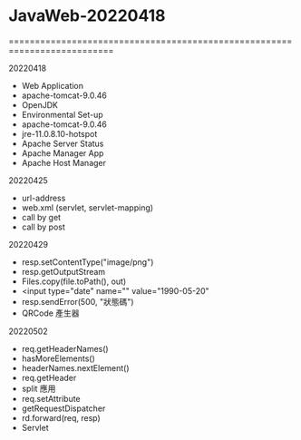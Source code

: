 # JavaWeb-20220418
==========================================================================

20220418
- Web Application
- apache-tomcat-9.0.46
- OpenJDK 
- Environmental Set-up
- apache-tomcat-9.0.46
- jre-11.0.8.10-hotspot
- Apache Server Status 
- Apache Manager App 
- Apache Host Manager


20220425
- url-address 
- web.xml (servlet, servlet-mapping) 
- call by get 
- call by post



20220429
- resp.setContentType("image/png")
- resp.getOutputStream
- Files.copy(file.toPath(), out)
- <input type="date" name="" value="1990-05-20" 
- resp.sendError(500, "狀態碼")
- QRCode 產生器
         

20220502
- req.getHeaderNames() 
- hasMoreElements() 
- headerNames.nextElement() 
- req.getHeader 
- split 應用 
- req.setAttribute 
- getRequestDispatcher 
- rd.forward(req, resp) 
- Servlet 


              
